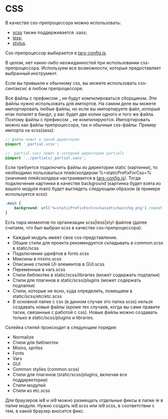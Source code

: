 # CSS

В качестве css-препроцессора можно использовать:
* [scss](http://sass-lang.com) также поддерживается .sass;
* [less](http://www.lesscss.ru);
* [stylus](http://learnboost.github.io/stylus).

Css-препроцессор выбирается в [tars-config.js](options.md#csspreprocessor).

В целом, нет каких-либо неожиданностей при использовании css-препроцессора. Используем все возможности, которые предоставляет выбранный инструмент.

Если вы привыкли к обычному css, вы можете использовать css-синтаксис в любом препроцессоре.

Все файлы с префиксом _ не будут компилироваться сборщиком. Эти файлы нужно использовать для импортов. На самом деле вы можете импортировать любые файлы, но если вы импортируете файл, который итак попалет в бандл, у вас будет две копии одного и того же файла. Поэтому файлы с префиксом _ не компилируются. Импортировать можно как файлы препроцессора, так и обычные css-файлы.
Пример импорта на scss(sass):

```scss
// файлы лежат в одной директории
@import '_partial.scss';

// _partial.sass лежит в соседней директории partials
@import '../partials/_partial.sass';
```

Если требуется подключить файлы из директории static (картинки), то необходимо пользоваться плейсхолдером %=staticPrefixForCss=% (значение плейсхолдера настраивается в [tars-config.js](options.md#staticprefixforcss)). Тогда подключение картинки в качестве background (картинка будет взята из вашего модуля main) будет выглядеть следующим образом (в примере используется scss):

```scss
.main {
    background: url('%=staticPrefixForCss=%assets/main/bg.png') repeat;
}
```

Есть пара моментов по организации scss|less|styl-файлов (далее считаем, что был выбран scss в качестве css-препроцессора):

* Каждый модуль имеет свое css-представление.
* Общие стили для проекта рекомендуется складывать в common.scss в static/scss
* Подключение шрифтов в fonts.scss
* Миксины в mixins.scss
* Описание стилей UI-элементов в GUI.scss
* Переменные в vars.scss
* Стили библиотек в static/scss/libraries (может содержать подпапки)
* Стили для плагинов в static/scss/plugins (может содержать подпапки)
* Стили, которые не ясно, куда определить, помещаем в static/scss/etc/etc.scss
* В основной папке с css (в данном случае это папка scss) нельзя создавать новые файлы (кроме тех случаев, когда вы сами правите таски, связанные с работой с css). Новые файлы можно создавать только в static/scss/plugins и libraries.

Склейка стилей происходит в следующем порядке:
* Normalize
* Стили для библиотек
* Mixins, sprites
* Fonts
* Vars
* GUI
* Common stylies (common.scss)
* Стили для плагинов (static/scss/plugins, включая все поддиректории)
* Стили модулей
* Стили из etc.scss

Для браузеров ie8 и ie9 можно размещать отдельные фиксы в папке ie в папке модуля. Нужно создать ie8.scss или ie9.scss, в соответствии с тем, в какой браузер вносится фикс.
